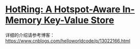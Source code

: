 # [HotRing: A Hotspot-Aware In-Memory Key-Value Store](https://www.cnblogs.com/helloworldcode/p/13022166.html)

详细的介绍请参考博客：https://www.cnblogs.com/helloworldcode/p/13022166.html

